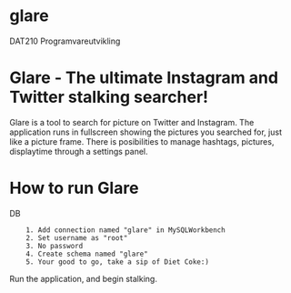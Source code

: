 glare
=====

DAT210 Programvareutvikling

Glare - The ultimate Instagram and Twitter stalking searcher!
=============================================================

Glare is a tool to search for picture on Twitter and Instagram. The application runs in fullscreen showing the pictures you searched for, just like a picture frame. There is posibilities to manage hashtags, pictures, displaytime through a settings panel. 

How to run Glare
================
 
DB
  
    	1. Add connection named "glare" in MySQLWorkbench
     	2. Set username as "root"
     	3. No password
     	4. Create schema named "glare"
     	5. Your good to go, take a sip of Diet Coke:)

   Run the application, and begin stalking.

